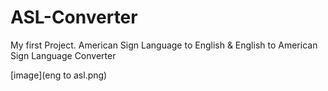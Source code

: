# ASL-Converter
My first Project. American Sign Language to English &amp; English to American Sign Language Converter


[image](eng to asl.png)

